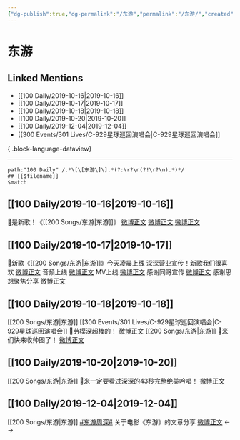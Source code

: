 ```yaml
---
{"dg-publish":true,"dg-permalink":"/东游","permalink":"/东游/","created":"2023-03-29T18:54:42.000+08:00","updated":"2023-04-10T15:30:41.000+08:00"}
---
```


# 东游

## Linked Mentions
- [[100 Daily/2019-10-16\|2019-10-16]]
- [[100 Daily/2019-10-17\|2019-10-17]]
- [[100 Daily/2019-10-18\|2019-10-18]]
- [[100 Daily/2019-10-20\|2019-10-20]]
- [[100 Daily/2019-12-04\|2019-12-04]]
- [[300 Events/301 Lives/C-929星球巡回演唱会\|C-929星球巡回演唱会]]

{ .block-language-dataview}

---

```expander
path:"100 Daily" /.*\[\[东游\]\].*(?:\r?\n(?!\r?\n).*)*/
## [[$filename]]
$match
```
## [[100 Daily/2019-10-16\|2019-10-16]]
🎈是新歌！《[[200 Songs/东游\|东游]]》
[微博正文](https://m.weibo.cn/6466290670/4427995458109833)
[微博正文](https://m.weibo.cn/6466290670/4428029147143706)
[微博正文](https://m.weibo.cn/6466290670/4428096004351418)
## [[100 Daily/2019-10-17\|2019-10-17]]
🌿新歌《[[200 Songs/东游\|东游]]》今天凌晨上线
深深营业宣传！新歌我们很喜欢
[微博正文](https://m.weibo.cn/6466290670/4428478193317615)
音频上线 [微博正文](https://m.weibo.cn/6466290670/4428199091735963)
MV上线 [微博正文](https://m.weibo.cn/6466290670/4428396026856914)
感谢同哥宣传 [微博正文](https://m.weibo.cn/6466290670/4428479741232980)
感谢思想聚焦分享 [微博正文](https://m.weibo.cn/6466290670/4428485340559542)
## [[100 Daily/2019-10-18\|2019-10-18]]
[[200 Songs/东游\|东游]] [[300 Events/301 Lives/C-929星球巡回演唱会\|C-929星球巡回演唱会]]
🌿劳模深超棒的！
[微博正文](https://m.weibo.cn/6466290670/4428763506460216)
[[200 Songs/东游\|东游]]
🌿米们快来收帅图了！
[微博正文](https://m.weibo.cn/6466290670/4428870352154650)

## [[100 Daily/2019-10-20\|2019-10-20]]
[[200 Songs/东游\|东游]]
💫米一定要看过深深的43秒完整绝美吟唱！
[微博正文](https://m.weibo.cn/6466290670/4429392354573847)
## [[100 Daily/2019-12-04\|2019-12-04]]
[[200 Songs/东游\|东游]]
[#东游周深#](https://s.weibo.com/weibo?q=%23%E4%B8%9C%E6%B8%B8%E5%91%A8%E6%B7%B1%23)
关于电影《东游》的文章分享 [微博正文](https://weibo.com/6466290670/IjclTxRYe)
<-->